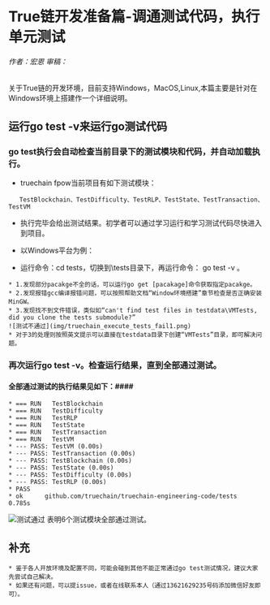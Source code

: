 # True链开发准备篇-调通测试代码，执行单元测试 #
###### 作者：宏恩 审稿：

关于True链的开发环境，目前支持Windows，MacOS,Linux,本篇主要是针对在Windows环境上搭建作一个详细说明。

## 运行go test -v来运行go测试代码 ##
### go test执行会自动检查当前目录下的测试模块和代码，并自动加载执行。
* truechain fpow当前项目有如下测试模块：
```  
   TestBlockchain、TestDifficulty、TestRLP、TestState、TestTransaction、TestVM
```  
* 执行完毕会给出测试结果。初学者可以通过学习运行和学习测试代码尽快进入到项目。

* 以Windows平台为例：
* 运行命令：cd tests，切换到\tests目录下，再运行命令： go test -v 。
```  
* 1.发现部分pacakge不全的话，可以运行go get [pacakage]命令获取指定pacakge。
* 2.发现报错gcc编译报错问题，可以按照帮助文档“Window环境搭建”章节检查是否正确安装MinGW。
* 3.发现找不到文件错误，类似如“can't find test files in testdata\VMTests, did you clone the tests submodule?”
![测试不通过](img/truechain_execute_tests_fail1.png)
* 对于3的处理则按照英文提示可以直接在testdata目录下创建“VMTests”目录，即可解决问题。
```  
### 再次运行go test -v。检查运行结果，直到全部通过测试。 
#### 全部通过测试的执行结果见如下：#### 
```
* === RUN   TestBlockchain
* === RUN   TestDifficulty
* === RUN   TestRLP
* === RUN   TestState
* === RUN   TestTransaction
* === RUN   TestVM
* --- PASS: TestVM (0.00s)
* --- PASS: TestTransaction (0.00s)
* --- PASS: TestBlockchain (0.00s)
* --- PASS: TestState (0.00s)
* --- PASS: TestDifficulty (0.00s)
* --- PASS: TestRLP (0.00s)
* PASS
* ok      github.com/truechain/truechain-engineering-code/tests   0.785s
```  
![测试通过](wiki/img/truechain_execute_tests_ok2.png)
表明6个测试模块全部通过测试。
## 补充 ##
```  
* 鉴于各人开放环境及配置不同，可能会碰到其他不能正常通过go test测试情况，建议大家先尝试自己解决。
* 如果还有问题，可以提issue，或者在线联系本人（通过13621629235号码添加微信好友即可）。
```  
